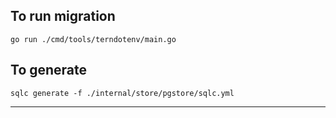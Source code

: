 ## To run migration

`go run ./cmd/tools/terndotenv/main.go`

## To generate

`sqlc generate -f ./internal/store/pgstore/sqlc.yml`

---
